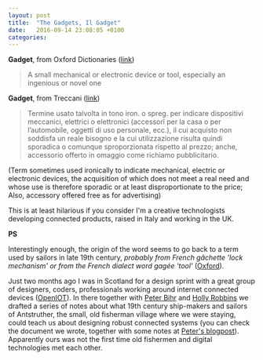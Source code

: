 ```yaml
---
layout: post
title:  "The Gadgets, Il Gadget"
date:   2016-09-14 23:08:05 +0100
categories:
---
```


**Gadget**, from Oxford Dictionaries ([link](http://www.oxforddictionaries.com/definition/english/gadget))



>A small mechanical or electronic device or tool, especially an ingenious or novel one






**Gadget**, from Treccani ([link](http://www.treccani.it/vocabolario/gadget/))

>Termine usato talvolta in tono iron. o spreg. per indicare dispositivi meccanici, elettrici o elettronici (accessorî per la casa o per l’automobile, oggetti di uso personale, ecc.), il cui acquisto non soddisfa un reale bisogno e la cui utilizzazione risulta quindi sporadica o comunque sproporzionata rispetto al prezzo; anche, accessorio offerto in omaggio come richiamo pubblicitario.

(Term sometimes used ironically to indicate mechanical, electric or electronic devices, the acquisition of which does not meet a real need and whose use is therefore sporadic or at least disproportionate to the price; Also, accessory offered free as for advertising)



This is at least hilarious if you consider I'm a creative technologists developing connected products, raised in Italy and working in the UK.


**PS**

Interestingly enough, the origin of the word seems to go back to a term used by sailors in late 19th century, _probably from French gâchette 'lock mechanism' or from the French dialect word gagée 'tool'_ ([Oxford](http://www.oxforddictionaries.com/definition/english/gadget)).

Just two months ago I was in Scotland for a design sprint with a great group of designers, coders, professionals working around internet connected devices ([OpenIOT](https://github.com/openiotstudio)). In there together with [Peter Bihr](https://twitter.com/peterbihr) and [Holly Robbins](http://studiolab.ide.tudelft.nl/studiolab/hrobbins/) we drafted a series of notes about what 19th century ship-makers and sailors of Antstruther, the small, old fisherman village where we were staying, could teach us about designing robust connected systems (you can check the document we wrote, together with some notes at [Peter's blogpost](http://www.thewavingcat.com/2016/06/26/fishermans-iot/)). Apparently ours was not the first time old fishermen and digital technologies met each other.


<!--

and as a




This is rather,
a great part of my job at Uniform consists in making prototypes of electronic devices,

wrangling as I am between





which brings to my mind a quick research I did together with,



Not long ago, while at a week long design sprint about open iot, we spend some time with Peter Bihr and Ollie XXX trying to find in the way 19th century ship-makers and sailors of Antstruther, a small fisherman village in Scotland, could teach us about designing robust connected systems (you can check Peter's writing about the event in here).

Apparently ours was not the only connection sailors has with digital technologies.



hyronically
[link](http://www.oxforddictionaries.com/definition/english/gadget)

<div class="ngram-container">
<iframe name="ngram_chart" src="https://books.google.com/ngrams/interactive_chart?content=gadget&year_start=1908&year_end=2008&corpus=15&smoothing=6&share=&direct_url=t1%3B%2Cgadget%3B%2Cc0" width="900" marginwidth="0" marginheight="0" hspace="0" vspace="0" frameborder="0" scrolling="no"></iframe></div>


<div class="ngram-container">
<iframe name="ngram_chart" src="https://books.google.com/ngrams/interactive_chart?content=gadget&year_start=1908&year_end=2008&corpus=22&smoothing=3&share=&direct_url=t1%3B%2Cgadget%3B%2Cc0" width="900" height="500" marginwidth="0" marginheight="0" hspace="0" vspace="0" frameborder="0" scrolling="no"></iframe></div>




<iframe name="ngram_chart" src="https://books.google.com/ngrams/interactive_chart?content=gadget&year_start=1908&year_end=2008&corpus=22&smoothing=3&share=&direct_url=t1%3B%2Cgadget%3B%2Cc0" width=900 height=500 marginwidth=0 marginheight=0 hspace=0 vspace=0 frameborder=0 scrolling=no></iframe>

<!--



The word seems

According again from the page above,




<iframe src="//giphy.com/embed/5ukMBa9TXFBvy" width="480" height="270" frameBorder="0" class="giphy-embed" allowFullScreen></iframe><p><a href="http://giphy.com/gifs/inspector-gadget-5ukMBa9TXFBvy">via GIPHY</a></p>





It's interesting to see how much more common is the use of the worlds with the plural, gadgets. It's always about a few of them, isn't it?

<iframe name="ngram_chart" src="https://books.google.com/ngrams/interactive_chart?content=gadgets%2C+gadget&case_insensitive=on&year_start=1908&year_end=2008&corpus=15&smoothing=6&share=&direct_url=t4%3B%2Cgadgets%3B%2Cc0%3B%2Cs0%3B%3Bgadgets%3B%2Cc0%3B%3BGadgets%3B%2Cc0%3B.t4%3B%2Cgadget%3B%2Cc0%3B%2Cs0%3B%3Bgadget%3B%2Cc0%3B%3BGadget%3B%2Cc0" width=900 height=500 marginwidth=0 marginheight=0 hspace=0 vspace=0 frameborder=0 scrolling=no></iframe>


According again to








https://github.com/OpenIotOrg/openiot/wiki -->
